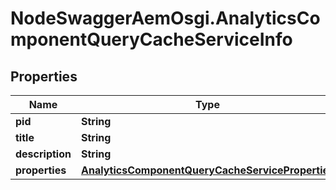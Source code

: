 # NodeSwaggerAemOsgi.AnalyticsComponentQueryCacheServiceInfo

## Properties
Name | Type | Description | Notes
------------ | ------------- | ------------- | -------------
**pid** | **String** |  | [optional] 
**title** | **String** |  | [optional] 
**description** | **String** |  | [optional] 
**properties** | [**AnalyticsComponentQueryCacheServiceProperties**](AnalyticsComponentQueryCacheServiceProperties.md) |  | [optional] 


